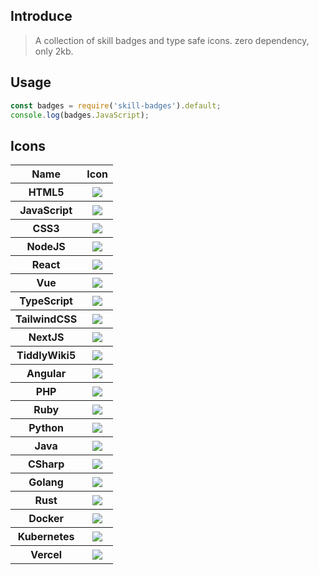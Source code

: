 ## Introduce

> A collection of skill badges and type safe icons. zero dependency, only 2kb.

## Usage

```js
const badges = require('skill-badges').default;
console.log(badges.JavaScript);
```

<h2>Icons</h2>
<table>
  <thead align="center">
    <tr>
      <th>Name</th>
      <th>Icon</th>
    </tr>
  </thead>
  <tbody align="center">
    <tr>
      <th>
      HTML5</th>
      <th align="center">
        <img src="https://img.shields.io/badge/HTML5-E34F26?style=flat-square&logo=html5&logoColor=white"  />
      </th>
    </tr>
    <tr>
      <th>
      JavaScript</th>
      <th align="center">
        <img src="https://img.shields.io/badge/JavaScript-F7DF1E?style=flat-square&logo=javascript&logoColor=black"  />
      </th>
    </tr>
    <tr>
      <th>
      CSS3</th>
      <th align="center">
        <img src="https://img.shields.io/badge/CSS3-1572B6?style=flat-square&logo=css3&logoColor=white"  />
      </th>
    </tr>
    <tr>
      <th>
      NodeJS</th>
      <th align="center">
        <img src="https://img.shields.io/badge/NodeJS-43853D?style=flat-square&logo=node.js&logoColor=white"  />
      </th>
    </tr>
    <tr>
      <th>
      React</th>
      <th align="center">
        <img src="https://img.shields.io/badge/React-20232A?style=flat-square&logo=react&logoColor=61DAFB"  />
      </th>
    </tr>
    <tr>
      <th>
      Vue</th>
      <th align="center">
        <img src="https://img.shields.io/badge/Vue-35495E?style=flat-square&logo=vue.js&logoColor=4FC08D"  />
      </th>
    </tr>
    <tr>
      <th>
      TypeScript</th>
      <th align="center">
        <img src="https://img.shields.io/badge/TypeScript-007ACC?style=flat-square&logo=typescript&logoColor=white"  />
      </th>
    </tr>
    <tr>
      <th>
      TailwindCSS</th>
      <th align="center">
        <img src="https://img.shields.io/badge/TailwindCSS-38B2AC?style=flat-square&logo=tailwindcss&logoColor=white"  />
      </th>
    </tr>
    <tr>
      <th>
      NextJS</th>
      <th align="center">
        <img src="https://img.shields.io/badge/NextJS-black?style=flat-square&logo=next.js&logoColor=white"  />
      </th>
    </tr>
    <tr>
      <th>
      TiddlyWiki5</th>
      <th align="center">
        <img src="https://img.shields.io/badge/TiddlyWiki5-black?style=flat-square&logo=tiddlywiki&logoColor=white"  />
      </th>
    </tr>
    <tr>
      <th>
      Angular</th>
      <th align="center">
        <img src="https://img.shields.io/badge/Angular-DD0031?style=flat-square&logo=angular&logoColor=white"  />
      </th>
    </tr>
    <tr>
      <th>
      PHP</th>
      <th align="center">
        <img src="https://img.shields.io/badge/PHP-777BB4?style=flat-square&logo=php&logoColor=white"  />
      </th>
    </tr>
    <tr>
      <th>
      Ruby</th>
      <th align="center">
        <img src="https://img.shields.io/badge/Ruby-CC342D?style=flat-square&logo=ruby&logoColor=white"  />
      </th>
    </tr>
    <tr>
      <th>
      Python</th>
      <th align="center">
        <img src="https://img.shields.io/badge/Python-3776AB?style=flat-square&logo=python&logoColor=white"  />
      </th>
    </tr>
    <tr>
      <th>
      Java</th>
      <th align="center">
        <img src="https://img.shields.io/badge/Java-007396?style=flat-square&logo=java&logoColor=white"  />
      </th>
    </tr>
    <tr>
      <th>
      CSharp</th>
      <th align="center">
        <img src="https://img.shields.io/badge/CSharp-239120?style=flat-square&logo=c-sharp&logoColor=white"  />
      </th>
    </tr>
    <tr>
      <th>
      Golang</th>
      <th align="center">
        <img src="https://img.shields.io/badge/Golang-00ADD8?style=flat-square&logo=go&logoColor=white"  />
      </th>
    </tr>
    <tr>
      <th>
      Rust</th>
      <th align="center">
        <img src="https://img.shields.io/badge/Rust-000000?style=flat-square&logo=rust&logoColor=white"  />
      </th>
    </tr>
    <tr>
      <th>
      Docker</th>
      <th align="center">
        <img src="https://img.shields.io/badge/Docker-2496ED?style=flat-square&logo=docker&logoColor=white"  />
      </th>
    </tr>
    <tr>
      <th>
      Kubernetes</th>
      <th align="center">
        <img src="https://img.shields.io/badge/Kubernetes-326CE5?style=flat-square&logo=kubernetes&logoColor=white"  />
      </th>
    </tr>
    <tr>
      <th>
      Vercel</th>
      <th align="center">
        <img src="https://img.shields.io/badge/Vercel-black?style=flat-square&logo=vercel&logoColor=white"  />
      </th>
    </tr>
  </tbody>
</table>
